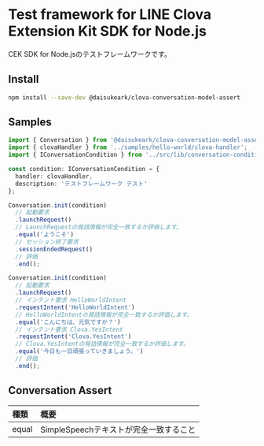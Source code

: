 # Test framework for LINE Clova Extension Kit SDK for Node.js

CEK SDK for Node.jsのテストフレームワークです。

## Install

```bash
npm install --save-dev @daisukeark/clova-conversation-model-assert
```

## Samples

```typescript
import { Conversation } from '@daisukeark/clova-conversation-model-assert';
import { clovaHandler } from '../samples/hello-world/clova-handler';
import { IConversationCondition } from '../src/lib/conversation-condition';

const condition: IConversationCondition = {
  handler: clovaHandler,
  description: 'テストフレームワーク テスト'
};

Conversation.init(condition)
  // 起動要求
  .launchRequest()
  // LaunchRequestの発話情報が完全一致するか評価します。
  .equal('ようこそ')
  // セッション終了要求
  .sessionEndedRequest()
  // 評価
  .end();

Conversation.init(condition)
  // 起動要求
  .launchRequest()
  // インテント要求 HelloWorldIntent
  .requestIntent('HelloWorldIntent')
  // HelloWorldIntentの発話情報が完全一致するか評価します。
  .equal('こんにちは、元気ですか？')
  // インテント要求 Clova.YesIntent
  .requestIntent('Clova.YesIntent')
  // Clova.YesIntentの発話情報が完全一致するか評価します。
  .equal('今日も一日頑張っていきましょう。')
  // 評価
  .end();
```

## Conversation Assert

種類 | 概要 |
:-- | :-- |
equal | SimpleSpeechテキストが完全一致すること |
